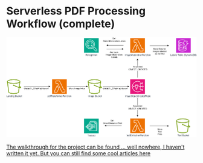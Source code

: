 # Serverless PDF Processing Workflow (complete)

![project workflow image](./fullTransformWorkflow.png)


[The walkthrough for the project can be found ... well nowhere, I haven't written it yet. But you can still find some cool articles here](https://brainstobytes.com)